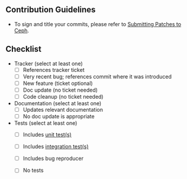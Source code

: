 



<!--
  - Please give your pull request a title like

      [component]: [short description]

  - Please use this format for each git commit message:

      [component]: [short description]

      [A longer multiline description]

      Fixes: [ticket URL on tracker.ceph.com, create one if necessary]
      Signed-off-by: [Your Name] <[your email]>

    For examples, use "git log".
-->

## Contribution Guidelines
- To sign and title your commits, please refer to [Submitting Patches to Ceph](https://github.com/ceph/ceph/blob/main/SubmittingPatches.rst).

## Checklist
- Tracker (select at least one)
  - [ ] References tracker ticket
  - [ ] Very recent bug; references commit where it was introduced
  - [ ] New feature (ticket optional)
  - [ ] Doc update (no ticket needed)
  - [ ] Code cleanup (no ticket needed)
- Documentation (select at least one)
  - [ ] Updates relevant documentation
  - [ ] No doc update is appropriate
- Tests (select at least one)
  - [ ] Includes [unit test(s)](https://docs.ceph.com/en/latest/dev/developer_guide/tests-unit-tests/)
  - [ ] Includes [integration test(s)](https://docs.ceph.com/en/latest/dev/developer_guide/testing_integration_tests/)
  - [ ] Includes bug reproducer
  - [ ] No tests

